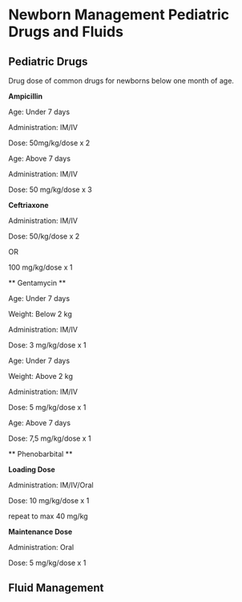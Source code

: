 # Newborn Management Pediatric Drugs and Fluids


## Pediatric Drugs


Drug dose of common drugs for newborns below one month of age.



**Ampicillin**

Age: Under 7 days

Administration: IM/IV

Dose: 50mg/kg/dose x 2



Age: Above 7 days

Administration: IM/IV

Dose: 50 mg/kg/dose x 3





**Ceftriaxone**

Administration: IM/IV

Dose: 50/kg/dose x 2

OR

100 mg/kg/dose x 1





** Gentamycin **

Age: Under 7 days

Weight: Below 2 kg

Administration: IM/IV

Dose: 3 mg/kg/dose x 1



Age: Under 7 days

Weight: Above 2 kg

Administration: IM/IV

Dose: 5 mg/kg/dose x 1



Age: Above 7 days

Dose: 7,5 mg/kg/dose x 1





** Phenobarbital **

**Loading Dose**

Administration: IM/IV/Oral

Dose: 10 mg/kg/dose x 1

repeat to max 40 mg/kg



**Maintenance Dose**

Administration: Oral

Dose: 5 mg/kg/dose x 1

## Fluid Management


